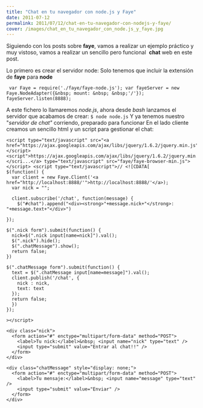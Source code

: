 ```yaml
---
title: "Chat en tu navegador con node.js y Faye"
date: 2011-07-12
permalink: 2011/07/12/chat-en-tu-navegador-con-nodejs-y-faye/
cover: /images/chat_en_tu_navegador_con_node.js_y_faye.jpg
---
```

Siguiendo con los posts sobre **faye**, vamos a realizar un ejemplo práctico y muy vistoso, vamos a realizar un sencillo pero funcional  **chat** web en este post.

Lo primero es crear el servidor node: Solo tenemos que incluir la extensión de **faye** para **node** 
```
 var Faye = require('./faye/faye-node.js'); var fayeServer = new Faye.NodeAdapter({&nbsp; mount: &nbsp; &nbsp;'/'}); fayeServer.listen(8888);
```

A este fichero lo llamaremos _node.js_, ahora desde _bash_ lanzamos el servidor que acabamos de crear: `$ node node.js` 
Y ya tenemos nuestro "_servidor de chat"_ corriendo, preparado para funcionar En el lado cliente creamos un sencillo html y un script para gestionar el chat:

```
<script type="text/javascript" src="<a href="https://ajax.googleapis.com/ajax/libs/jquery/1.6.2/jquery.min.js"></script><script">https://ajax.googleapis.com/ajax/libs/jquery/1.6.2/jquery.min.js"></scri...</a> type="text/javascript" src="faye/faye-browser-min.js"></script> <script type="text/javascript">// <![CDATA[
$(function() {
  var client = new Faye.Client('<a href="http://localhost:8888/'">http://localhost:8888/'</a>);
  var nick = "";
   
  client.subscribe('/chat', function(message) {
    $("#chat").append("<div><strong>"+message.nick+"</strong>: "+message.text+"</div>")
 
});
 
$(".nick form").submit(function() {
  nick=$(".nick input[name=nick]").val();
  $(".nick").hide();
  $(".chatMessage").show();
  return false;
})
 
$(".chatMessage form").submit(function() {
  text = $(".chatMessage input[name=message]").val();
  client.publish('/chat', {
    nick : nick,
    text: text
  });
  return false;
  })
});
 
></script>

<div class="nick">
  <form action="#" enctype="multipart/form-data" method="POST">
    <label>Tu nick:</label>&nbsp; <input name="nick" type="text" /> 
    <input type="submit" value="Entrar al chat!!" />
  </form>
</div>
 
<div class="chatMessage" style="display: none;">
  <form action="#" enctype="multipart/form-data" method="POST">
    <label>Tu mensaje:</label>&nbsp; <input name="message" type="text" /> 
    <input type="submit" value="Enviar" />
  </form>
</div>

```
